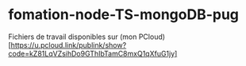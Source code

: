 # fomation-node-TS-mongoDB-pug

Fichiers de travail disponibles sur 
(mon PCloud)[https://u.pcloud.link/publink/show?code=kZ81LqVZsihDo9GThIbTamC8mxQ1qXfuG1jy]
